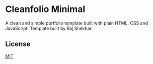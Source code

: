 # Cleanfolio Minimal

A clean and simple portfolio template built with plain HTML, CSS and JavaScript. Template built by Raj Shekhar. 


## License

[MIT](https://choosealicense.com/licenses/mit/)
